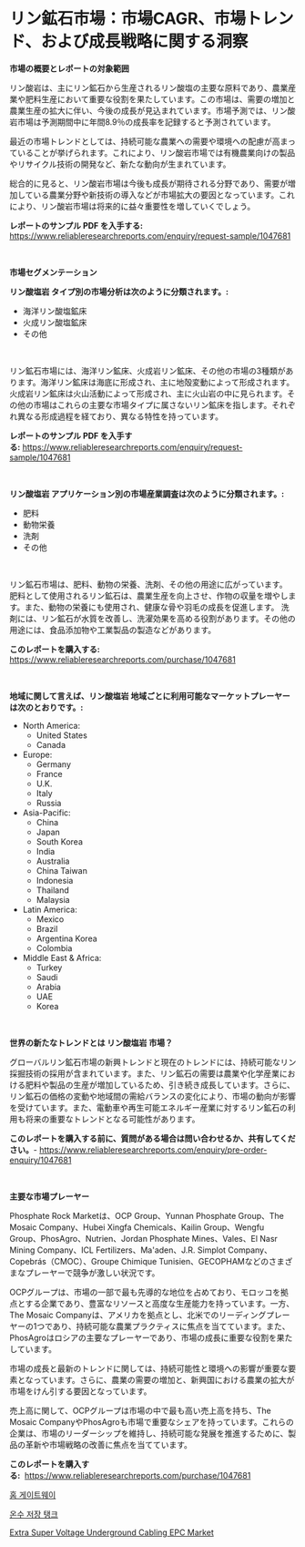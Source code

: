 <p><h1>リン鉱石市場：市場CAGR、市場トレンド、および成長戦略に関する洞察</h1></p><p><strong>市場の概要とレポートの対象範囲</strong></p>
<p><p>リン酸岩は、主にリン鉱石から生産されるリン酸塩の主要な原料であり、農業産業や肥料生産において重要な役割を果たしています。この市場は、需要の増加と農業生産の拡大に伴い、今後の成長が見込まれています。市場予測では、リン酸岩市場は予測期間中に年間8.9％の成長率を記録すると予測されています。</p><p>最近の市場トレンドとしては、持続可能な農業への需要や環境への配慮が高まっていることが挙げられます。これにより、リン酸岩市場では有機農業向けの製品やリサイクル技術の開発など、新たな動向が生まれています。</p><p>総合的に見ると、リン酸岩市場は今後も成長が期待される分野であり、需要が増加している農業分野や新技術の導入などが市場拡大の要因となっています。これにより、リン酸岩市場は将来的に益々重要性を増していくでしょう。</p></p>
<p><strong>レポートのサンプル PDF を入手する:</strong> <a href="https://www.reliableresearchreports.com/enquiry/request-sample/1047681">https://www.reliableresearchreports.com/enquiry/request-sample/1047681</a></p>
<p>&nbsp;</p>
<p><strong>市場セグメンテーション</strong></p>
<p><strong>リン酸塩岩 タイプ別の市場分析は次のように分類されます。:</strong></p>
<p><ul><li>海洋リン酸塩鉱床</li><li>火成リン酸塩鉱床</li><li>その他</li></ul></p>
<p>&nbsp;</p>
<p><p>リン鉱石市場には、海洋リン鉱床、火成岩リン鉱床、その他の市場の3種類があります。海洋リン鉱床は海底に形成され、主に地殻変動によって形成されます。火成岩リン鉱床は火山活動によって形成され、主に火山岩の中に見られます。その他の市場はこれらの主要な市場タイプに属さないリン鉱床を指します。それぞれ異なる形成過程を経ており、異なる特性を持っています。</p></p>
<p><strong>レポートのサンプル PDF を入手する:</strong>&nbsp;<a href="https://www.reliableresearchreports.com/enquiry/request-sample/1047681">https://www.reliableresearchreports.com/enquiry/request-sample/1047681</a></p>
<p>&nbsp;</p>
<p><strong> リン酸塩岩 アプリケーション別の市場産業調査は次のように分類されます。:</strong></p>
<p><ul><li>肥料</li><li>動物栄養</li><li>洗剤</li><li>その他</li></ul></p>
<p>&nbsp;</p>
<p><p>リン鉱石市場は、肥料、動物の栄養、洗剤、その他の用途に広がっています。 肥料として使用されるリン鉱石は、農業生産を向上させ、作物の収量を増やします。また、動物の栄養にも使用され、健康な骨や羽毛の成長を促進します。 洗剤には、リン鉱石が水質を改善し、洗濯効果を高める役割があります。その他の用途には、食品添加物や工業製品の製造などがあります。</p></p>
<p><strong>このレポートを購入する:</strong>&nbsp; <a href="https://www.reliableresearchreports.com/purchase/1047681">https://www.reliableresearchreports.com/purchase/1047681</a></p>
<p>&nbsp;</p>
<p><strong>地域に関して言えば、リン酸塩岩 地域ごとに利用可能なマーケットプレーヤーは次のとおりです。:</strong></p>
<p><ul>
    <li>
        North America:
        <ul>
            <li>United States</li>
            <li>Canada</li>
        </ul>
    </li>
    <li>
        Europe:
        <ul>
            <li>Germany</li>
            <li>France</li>
            <li>U.K.</li>
            <li>Italy</li>
            <li>Russia</li>
        </ul>
    </li>
    <li>
        Asia-Pacific:
        <ul>
            <li>China</li>
            <li>Japan</li>
            <li>South Korea</li>
            <li>India</li>
            <li>Australia</li>
            <li>China Taiwan</li>
            <li>Indonesia</li>
            <li>Thailand</li>
            <li>Malaysia</li>
        </ul>
    </li>
    <li>
        Latin America:
        <ul>
            <li>Mexico</li>
            <li>Brazil</li>
            <li>Argentina Korea</li>
            <li>Colombia</li>
        </ul>
    </li>
    <li>
        Middle East & Africa:
        <ul>
            <li>Turkey</li>
            <li>Saudi</li>
            <li>Arabia</li>
            <li>UAE</li>
            <li>Korea</li>
        </ul>
    </li>
    </ul></p>
<p>&nbsp;</p>
<p><strong>世界の新たなトレンドとは リン酸塩岩 市場？</strong></p>
<p><p>グローバルリン鉱石市場の新興トレンドと現在のトレンドには、持続可能なリン採掘技術の採用が含まれています。また、リン鉱石の需要は農業や化学産業における肥料や製品の生産が増加しているため、引き続き成長しています。さらに、リン鉱石の価格の変動や地域間の需給バランスの変化により、市場の動向が影響を受けています。また、電動車や再生可能エネルギー産業に対するリン鉱石の利用も将来の重要なトレンドとなる可能性があります。</p></p>
<p><strong>このレポートを購入する前に、質問がある場合は問い合わせるか、共有してください。</strong>- <a href="https://www.reliableresearchreports.com/enquiry/pre-order-enquiry/1047681">https://www.reliableresearchreports.com/enquiry/pre-order-enquiry/1047681</a></p>
<p>&nbsp;</p>
<p><strong>主要な市場プレーヤー</strong></p>
<p><p>Phosphate Rock Marketは、OCP Group、Yunnan Phosphate Group、The Mosaic Company、Hubei Xingfa Chemicals、Kailin Group、Wengfu Group、PhosAgro、Nutrien、Jordan Phosphate Mines、Vales、El Nasr Mining Company、ICL Fertilizers、Ma'aden、J.R. Simplot Company、Copebrás（CMOC）、Groupe Chimique Tunisien、GECOPHAMなどのさまざまなプレーヤーで競争が激しい状況です。</p><p>OCPグループは、市場の一部で最も先導的な地位を占めており、モロッコを拠点とする企業であり、豊富なリソースと高度な生産能力を持っています。一方、The Mosaic Companyは、アメリカを拠点とし、北米でのリーディングプレーヤーの1つであり、持続可能な農業プラクティスに焦点を当てています。また、PhosAgroはロシアの主要なプレーヤーであり、市場の成長に重要な役割を果たしています。</p><p>市場の成長と最新のトレンドに関しては、持続可能性と環境への影響が重要な要素となっています。さらに、農業の需要の増加と、新興国における農業の拡大が市場をけん引する要因となっています。</p><p>売上高に関して、OCPグループは市場の中で最も高い売上高を持ち、The Mosaic CompanyやPhosAgroも市場で重要なシェアを持っています。これらの企業は、市場のリーダーシップを維持し、持続可能な発展を推進するために、製品の革新や市場戦略の改善に焦点を当てています。</p></p>
<p><strong>このレポートを購入する:</strong>&nbsp;&nbsp;<a href="https://www.reliableresearchreports.com/purchase/1047681">https://www.reliableresearchreports.com/purchase/1047681</a></p>
<p><p><a href="https://github.com/TimmyMann6767/Market-Research-Report-List-1/blob/main/635035415631.md">홈 게이트웨이</a></p><p><a href="https://github.com/JeromeRtyau89966/Market-Research-Report-List-1/blob/main/291050715632.md">온수 저장 탱크</a></p><p><a href="https://github.com/Airanohannonzb68e5pb53oc1/Market-Research-Report-List-1/blob/main/extra-super-voltage-underground-cabling-epc-market.md">Extra Super Voltage Underground Cabling EPC Market</a></p></p>